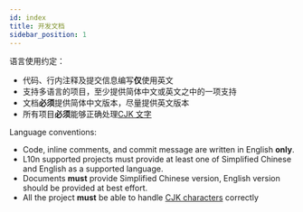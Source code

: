 ```yaml
---
id: index
title: 开发文档
sidebar_position: 1
---
```


语言使用约定：

- 代码、行内注释及提交信息编写**仅**使用英文
- 支持多语言的项目，至少提供简体中文或英文之中的一项支持
- 文档**必须**提供简体中文版本，尽量提供英文版本
- 所有项目**必须**能够正确处理[CJK 文字][1]

Language conventions:

- Code, inline comments, and commit message are written in English **only**.
- L10n supported projects must provide at least one of Simplified Chinese and English as a supported language.
- Documents **must** provide Simplified Chinese version, English version should be provided at best effort.
- All the project **must** be able to handle [CJK characters][1] correctly

[1]: https://en.wikipedia.org/wiki/CJK_characters
